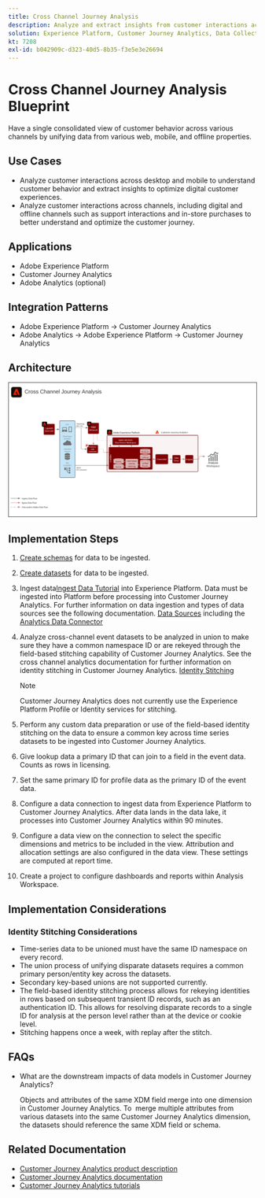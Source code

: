 ```yaml
---
title: Cross Channel Journey Analysis
description: Analyze and extract insights from customer interactions across the customer journey.
solution: Experience Platform, Customer Journey Analytics, Data Collection
kt: 7208
exl-id: b042909c-d323-40d5-8b35-f3e5e3e26694
---
```

# Cross Channel Journey Analysis Blueprint

Have a single consolidated view of customer behavior across various channels by unifying data from various web, mobile, and offline properties.

## Use Cases

* Analyze customer interactions across desktop and mobile to understand customer behavior and extract insights to optimize digital customer experiences.
* Analyze customer interactions across channels, including digital and offline channels such as support interactions and in-store purchases to better understand and optimize the customer journey. 

## Applications

* Adobe Experience Platform
* Customer Journey Analytics
* Adobe Analytics (optional)

## Integration Patterns

* Adobe Experience Platform → Customer Journey Analytics
* Adobe Analytics → Adobe Experience Platform → Customer Journey Analytics

## Architecture

<img src="assets/CJA.svg" alt="Reference architecture for the Customer Journey Analytics Blueprint" style="border:1px solid #4a4a4a" />

## Implementation Steps

1. [Create schemas](https://experienceleague.adobe.com/docs/platform-learn/tutorials/schemas/create-a-schema.html) for data to be ingested.
1. [Create datasets](https://experienceleague.adobe.com/docs/platform-learn/tutorials/data-ingestion/create-datasets-and-ingest-data.html) for data to be ingested.
1. Ingest data[Ingest Data Tutorial](https://experienceleague.adobe.com/?recommended=ExperiencePlatform-D-1-2020.1.dataingestion) into Experience Platform.
    Data must be ingested into Platform before processing into Customer Journey Analytics. For further information on data ingestion and types of data sources see the following documentation. [Data Sources](https://experienceleague.adobe.com/docs/experience-platform/sources/home.html?lang=en) including the [Analytics Data Connector](https://experienceleague.adobe.com/docs/experience-platform/sources/connectors/adobe-applications/analytics.html?lang=en)
1. Analyze cross-channel event datasets to be analyzed in union to make sure they have a common namespace ID or are rekeyed through the field-based stitching capability of Customer Journey Analytics. See the cross channel analytics documentation for further information on identity stitching in Customer Journey Analytics. [Identity Stitching](https://experienceleague.adobe.com/docs/analytics-platform/using/cja-connections/cca/overview.html?lang=en)
 
    >[!NOTE]
    >
    >Customer Journey Analytics does not currently use the Experience Platform Profile or Identity services for stitching.

1. Perform any custom data preparation or use of the field-based identity stitching on the data to ensure a common key across time series datasets to be ingested into Customer Journey Analytics.
1. Give lookup data a primary ID that can join to a field in the event data. Counts as rows in licensing. 
1. Set the same primary ID for profile data as the primary ID of the event data.
1. Configure a data connection to ingest data from Experience Platform to Customer Journey Analytics. After data lands in the data lake, it processes into Customer Journey Analytics within 90 minutes.
1. Configure a data view on the connection to select the specific dimensions and metrics to be included in the view. Attribution and allocation settings are also configured in the data view. These settings are computed at report time.
1. Create a project to configure dashboards and reports within Analysis Workspace.

## Implementation Considerations

### Identity Stitching Considerations

* Time-series data to be unioned must have the same ID namespace on every record.
* The union process of unifying disparate datasets requires a common primary person/entity key across the datasets. 
* Secondary key-based unions are not supported currently.
* The field-based identity stitching process allows for rekeying identities in rows based on subsequent transient ID records, such as an authentication ID. This allows for resolving disparate records to a single ID for analysis at the person level rather than at the device or cookie level.
* Stitching happens once a week, with replay after the stitch.

## FAQs

* What are the downstream impacts of data models in Customer Journey Analytics?

    Objects and attributes of the same XDM field merge into one dimension in Customer Journey Analytics. To  merge multiple attributes from various datasets into the same Customer Journey Analytics dimension, the datasets should reference the same XDM field or schema.

## Related Documentation

* [Customer Journey Analytics product description](https://helpx.adobe.com/legal/product-descriptions/customer-journey-analytics.html)
* [Customer Journey Analytics documentation](https://experienceleague.adobe.com/docs/customer-journey-analytics.html)
* [Customer Journey Analytics tutorials](https://experienceleague.adobe.com/docs/customer-journey-analytics-learn/tutorials/overview.html)
